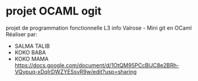 # projet OCAML ogit
projet de programmation fonctionnelle L3 info Valrose - Mini git en OCaml
Réaliser par: 
 + SALMA TALIB 
 + KOKO BABA 
 + KOKO MAMA 
https://docs.google.com/document/d/1OtQM95PCcBlJC8e2BRh-VQypuq-xDqIrDWZYESsvR9w/edit?usp=sharing